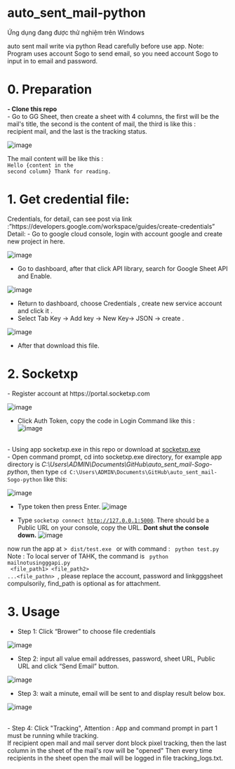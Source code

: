 # auto_sent_mail-python
Ứng dụng đang được thử nghiệm trên Windows

auto sent mail write via python
Read carefully before use app.
Note: Program uses account Sogo to send email, so you need account Sogo to input in to email 
and password.<br>
<h1>0. Preparation</h1>
<strong>- Clone this repo</strong>
<br>- Go to GG Sheet, then create a sheet with 4 columns, the first will be the mail's title, the second is the content of mail, the third is  like this :<br>
recipient mail, and the last is the tracking status.

![image](https://github.com/goldenspring6622/auto_sent_mail-Sogo-python/assets/79317931/5fd70e4b-aa5b-4a4a-b72a-01ef472681b0)

The mail content will be like this : <br>
                        <code>Hello
                        {content in the second column}
                        Thank for reading. </code>
<h1>1. Get credential file:</h1>
Credentials, for detail, can see post via link :”https://developers.google.com/workspace/guides/create-credentials”
Detail:
- Go to google cloud console, login with account google and create new project in here.

![image](https://github.com/botsamqntdata/auto_sent_mail-python/assets/128407982/47f47af8-6937-467a-b475-20beee0b28ca)

- Go to dashboard, after that click API library, search for Google Sheet API and Enable.

![image](https://github.com/botsamqntdata/auto_sent_mail-python/assets/128407982/6dc8f04b-3a14-48a7-aeab-7954226baeac)

- Return to dashboard, choose Credentials , create new service account and click it .
- Select Tab Key -> Add key -> New Key-> JSON -> create .

![image](https://github.com/botsamqntdata/auto_sent_mail-python/assets/128407982/9f3008f5-c405-4b2f-a98c-0a3b51fe297b)

- After that download this file.
<h1>2. Socketxp</h1>
- Register account at https://portal.socketxp.com<br>

![image](https://github.com/goldenspring6622/auto_sent_mail-Sogo-python/assets/79317931/fd675e09-51f8-4409-9d35-4e985b4369db)

- Click Auth Token, copy the code in Login Command like this :<br>
![image](https://github.com/goldenspring6622/auto_sent_mail-Sogo-python/assets/79317931/8ca639ed-7e19-4c74-bec5-3b0ce64c5cfc)

<br>
- Using app socketxp.exe in this repo or download  at <a href="https://portal.socketxp.com/download/windows/amd64/socketxp.exe">socketxp.exe</a> 
<br>
- Open command prompt, cd into socketxp.exe directory, for example app directory is <i>C:\Users\ADMIN\Documents\GitHub\auto_sent_mail-Sogo-python</i>, then type <code>cd C:\Users\ADMIN\Documents\GitHub\auto_sent_mail-Sogo-python</code> like this:<br> 

![image](https://github.com/goldenspring6622/auto_sent_mail-Sogo-python/assets/79317931/b41804c1-8663-4e23-983c-d0561c6ff223)

- Type token then press Enter.
![image](https://github.com/goldenspring6622/auto_sent_mail-Sogo-python/assets/79317931/e7563b93-99d2-4730-b9b5-22df88294a2e)

- Type <code>socketxp connect http://127.0.0.1:5000</code>. There should be a Public URL on your console, copy the URL. <strong>Dont shut the console down.</strong>
![image](https://github.com/goldenspring6622/auto_sent_mail-Sogo-python/assets/79317931/8df46d02-7b13-4b2d-bcaf-542416f4095d)

now run the app at ><code> dist/test.exe </code> or with command : <code> python test.py  </code> <br>
Note : To local server of TAHK, the command is <code> python mailnotusingggapi.py <account> <password> <linkggsheet> <file_path1> <file_path2> ...<file_pathn> </code>, please replace the account, password and linkgggsheet compulsorily, find_path is optional as for attachment.<br>
<h1>3. Usage</h1>

- Step 1: Click “Brower” to choose file credentials

![image](https://github.com/goldenspring6622/auto_sent_mail-Sogo-python/assets/79317931/a738f28a-62ed-413b-9fc7-e8c5dff86c2e)

- Step 2: input all value email addresses, password, sheet URL, Public URL and click “Send Email” button.

![image](https://github.com/goldenspring6622/auto_sent_mail-Sogo-python/assets/79317931/e2313c85-d1d6-4470-ba1c-d05dec5b740d)


- Step 3: wait a minute, email will be sent to and display result below box.

![image](https://github.com/goldenspring6622/auto_sent_mail-Sogo-python/assets/79317931/0e827dc7-d496-4501-826a-ed32b0e7b473)

 <br>- Step 4: Click "Tracking", Attention : App and command prompt in part 1 must be running while tracking.<br>
If recipient open mail and mail server dont block pixel tracking, then the last column in the sheet of the mail's row will be "opened"
Then every time recipients in the sheet open the mail will be logged in file tracking_logs.txt.
